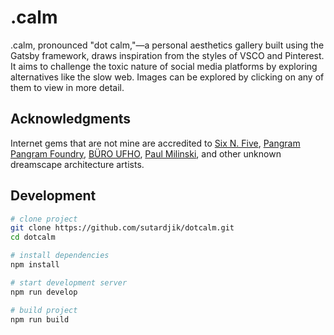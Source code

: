 # .calm

.calm, pronounced "dot calm,"—a personal aesthetics gallery built using the Gatsby framework, draws inspiration from the styles of VSCO and Pinterest. It aims to challenge the toxic nature of social media platforms by exploring alternatives like the slow web. Images can be explored by clicking on any of them to view in more detail.

## Acknowledgments

Internet gems that are not mine are accredited to [Six N. Five](https://sixnfive.com/), [Pangram Pangram Foundry](https://pangrampangram.com/), [BÜRO UFHO](https://www.ufho.com/), [Paul Milinski](https://milinski.co/), and other unknown dreamscape architecture artists.

## Development

```bash
# clone project
git clone https://github.com/sutardjik/dotcalm.git
cd dotcalm

# install dependencies
npm install

# start development server
npm run develop

# build project
npm run build
```
